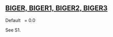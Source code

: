 ## [BIGER, BIGER1, BIGER2, BIGER3](https://help.hexagonmi.com/bundle/MSC_Nastran_2022.4/page/Nastran_Combined_Book/qrg/parameters/TOC.BIGER.BIGER1.BIGER2.xhtml)

Default    = 0.0 
 
 
See S1.

